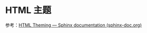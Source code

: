 #  HTML 主题

参考：[HTML Theming — Sphinx documentation (sphinx-doc.org)](https://www.sphinx-doc.org/zh_CN/master/usage/theming.html)
